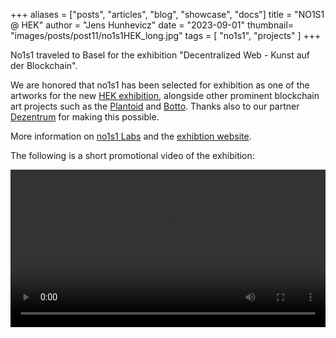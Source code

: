 +++
aliases = ["posts", "articles", "blog", "showcase", "docs"]
title = "NO1S1 @ HEK"
author = "Jens Hunhevicz"
date = "2023-09-01"
thumbnail= "images/posts/post11/no1s1HEK_long.jpg"
tags = [
    "no1s1",
    "projects"
]
+++

No1s1 traveled to Basel for the exhibition "Decentralized Web - Kunst auf der Blockchain".

<!--more-->

We are honored that no1s1 has been selected for exhibition as one of the artworks for the new <a target="_blank" rel="noopener noreferrer" href="https://hek.ch/programm/ausstellungen/exploring-the-decentralized-web-art-on-the-blockchain">HEK exhibition</a>, alongside other prominent blockchain art projects such as the <a target="_blank" rel="noopener noreferrer" href="https://www.plantoid.org/#exhibitions">Plantoid</a> and <a target="_blank" rel="noopener noreferrer" href="https://www.botto.com/">Botto</a>. Thanks also to our partner <a target="_blank" rel="noopener noreferrer" href="https://dezentrum.ch/en/">Dezentrum</a> for making this possible.

More information on <a target="_blank" rel="noopener noreferrer" href="https://www.no1s1labs.org/">no1s1 Labs</a> and the <a target="_blank" rel="noopener noreferrer" href="https://exhibition.hek.ch/en/no1s1lab-dezentrum">exhibtion website</a>. 

<!-- {{< figure src="/images/posts/post11/flyer.png" alt="image" caption="The flyer for the new HEK exhibition." class="large" >}} -->

The following is a short promotional video of the exhibition:

 <video width="100%" controls>
  <source src="https://cms.hek.ch/files/videos/HEK_world_short_corr_230911_web.mp4">
</video>